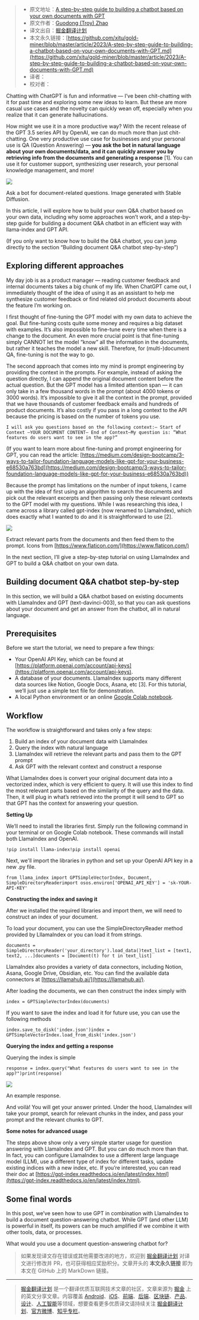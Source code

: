 > * 原文地址：[A step-by-step guide to building a chatbot based on your own documents with GPT](https://bootcamp.uxdesign.cc/a-step-by-step-guide-to-building-a-chatbot-based-on-your-own-documents-with-gpt-2d550534eea5)
> * 原文作者：[Guodong (Troy) Zhao](https://medium.com/@guodong_zhao)
> * 译文出自：[掘金翻译计划](https://github.com/xitu/gold-miner)
> * 本文永久链接：[https://github.com/xitu/gold-miner/blob/master/article/2023/A-step-by-step-guide-to-building-a-chatbot-based-on-your-own-documents-with-GPT.md](https://github.com/xitu/gold-miner/blob/master/article/2023/A-step-by-step-guide-to-building-a-chatbot-based-on-your-own-documents-with-GPT.md)
> * 译者：
> * 校对者：

Chatting with ChatGPT is fun and informative — I’ve been chit-chatting with it for past time and exploring some new ideas to learn. But these are more casual use cases and the novelty can quickly wean off, especially when you realize that it can generate hallucinations.

How might we use it in a more productive way? With the recent release of the GPT 3.5 series API by OpenAI, we can do much more than just chit-chatting. One very productive use case for businesses and your personal use is QA (Question Answering) — **you ask the bot in natural language about your own documents/data, and it can quickly answer you by retrieving info from the documents and generating a response** \[1\]. You can use it for customer support, synthesizing user research, your personal knowledge management, and more!

![](https://miro.medium.com/v2/resize:fit:1400/1*gUE4sFAEIhoR07IMUhzLaA.jpeg)

Ask a bot for document-related questions. Image generated with Stable Diffusion.

In this article, I will explore how to build your own Q&A chatbot based on your own data, including why some approaches won’t work, and a step-by-step guide for building a document Q&A chatbot in an efficient way with llama-index and GPT API.

(If you only want to know how to build the Q&A chatbot, you can jump directly to the section “Building document Q&A chatbot step-by-step”)

## Exploring different approaches

My day job is as a product manager — reading customer feedback and internal documents takes a big chunk of my life. When ChatGPT came out, I immediately thought of the idea of using it as an assistant to help me synthesize customer feedback or find related old product documents about the feature I’m working on.

I first thought of fine-tuning the GPT model with my own data to achieve the goal. But fine-tuning costs quite some money and requires a big dataset with examples. It’s also impossible to fine-tune every time when there is a change to the document. An even more crucial point is that fine-tuning simply CANNOT let the model “know” all the information in the documents, but rather it teaches the model a new skill. Therefore, for (multi-)document QA, fine-tuning is not the way to go.

The second approach that comes into my mind is prompt engineering by providing the context in the prompts. For example, instead of asking the question directly, I can append the original document content before the actual question. But the GPT model has a limited attention span — it can only take in a few thousand words in the prompt (about 4000 tokens or 3000 words). It’s impossible to give it all the context in the prompt, provided that we have thousands of customer feedback emails and hundreds of product documents. It’s also costly if you pass in a long context to the API because the pricing is based on the number of tokens you use.

```
I will ask you questions based on the following context:— Start of Context —YOUR DOCUMENT CONTENT— End of Context—My question is: “What features do users want to see in the app?”
```

(If you want to learn more about fine-tuning and prompt engineering for GPT, you can read the article: [https://medium.com/design-bootcamp/3-ways-to-tailor-foundation-language-models-like-gpt-for-your-business-e68530a763bd](https://medium.com/design-bootcamp/3-ways-to-tailor-foundation-language-models-like-gpt-for-your-business-e68530a763bd))

Because the prompt has limitations on the number of input tokens, I came up with the idea of first using an algorithm to search the documents and pick out the relevant excerpts and then passing only these relevant contexts to the GPT model with my questions. While I was researching this idea, I came across a library called gpt-index (now renamed to LlamaIndex), which does exactly what I wanted to do and it is straightforward to use \[2\].

![](https://miro.medium.com/v2/resize:fit:1400/1*Zi85PvOv8tpaB4SvpTRlHw.png)

Extract relevant parts from the documents and then feed them to the prompt. Icons from [https://www.flaticon.com/](https://www.flaticon.com/)

In the next section, I’ll give a step-by-step tutorial on using LlamaIndex and GPT to build a Q&A chatbot on your own data.

## Building document Q&A chatbot step-by-step

In this section, we will build a Q&A chatbot based on existing documents with LlamaIndex and GPT (text-davinci-003), so that you can ask questions about your document and get an answer from the chatbot, all in natural language.

## Prerequisites

Before we start the tutorial, we need to prepare a few things:

-   Your OpenAI API Key, which can be found at [https://platform.openai.com/account/api-keys](https://platform.openai.com/account/api-keys).
-   A database of your documents. LlamaIndex supports many different data sources like Notion, Google Docs, Asana, etc \[3\]. For this tutorial, we’ll just use a simple text file for demonstration.
-   A local Python environment or an online [Google Colab notebook](https://colab.research.google.com/).

## Workflow

The workflow is straightforward and takes only a few steps:

1.  Build an index of your document data with LlamaIndex
2.  Query the index with natural language
3.  LlamaIndex will retrieve the relevant parts and pass them to the GPT prompt
4.  Ask GPT with the relevant context and construct a response

What LlamaIndex does is convert your original document data into a vectorized index, which is very efficient to query. It will use this index to find the most relevant parts based on the similarity of the query and the data. Then, it will plug in what’s retrieved into the prompt it will send to GPT so that GPT has the context for answering your question.

**Setting Up**

We’ll need to install the libraries first. Simply run the following command in your terminal or on Google Colab notebook. These commands will install both LlamaIndex and OpenAI.

```
!pip install llama-index!pip install openai
```

Next, we'll import the libraries in python and set up your OpenAI API key in a new .py file.

```
from llama_index import GPTSimpleVectorIndex, Document, SimpleDirectoryReaderimport osos.environ['OPENAI_API_KEY'] = 'sk-YOUR-API-KEY'
```

**Constructing the index and saving it**

After we installed the required libraries and import them, we will need to construct an index of your document.

To load your document, you can use the SimpleDirectoryReader method provided by LllamaIndex or you can load it from strings.

```
documents = SimpleDirectoryReader('your_directory').load_data()text_list = [text1, text2, ...]documents = [Document(t) for t in text_list]
```

LlamaIndex also provides a variety of data connectors, including Notion, Asana, Google Drive, Obsidian, etc. You can find the available data connectors at [https://llamahub.ai/](https://llamahub.ai/).

After loading the documents, we can then construct the index simply with

```
index = GPTSimpleVectorIndex(documents)
```

If you want to save the index and load it for future use, you can use the following methods

```
index.save_to_disk('index.json')index = GPTSimpleVectorIndex.load_from_disk('index.json')
```

**Querying the index and getting a response**

Querying the index is simple

```
response = index.query("What features do users want to see in the app?")print(response)
```

![](https://miro.medium.com/v2/resize:fit:1400/1*g0YR2LwF1oa1mfP4U0ZBcQ.png)

An example response.

And voilà! You will get your answer printed. Under the hood, LlamaIndex will take your prompt, search for relevant chunks in the index, and pass your prompt and the relevant chunks to GPT.

**Some notes for advanced usage**

The steps above show only a very simple starter usage for question answering with LlamaIndex and GPT. But you can do much more than that. In fact, you can configure LlamaIndex to use a different large language model (LLM), use a different type of index for different tasks, update existing indices with a new index, etc. If you’re interested, you can read their doc at [https://gpt-index.readthedocs.io/en/latest/index.html](https://gpt-index.readthedocs.io/en/latest/index.html).

## Some final words

In this post, we’ve seen how to use GPT in combination with LlamaIndex to build a document question-answering chatbot. While GPT (and other LLM) is powerful in itself, its powers can be much amplified if we combine it with other tools, data, or processes.

What would you use a document question-answering chatbot for?



> 如果发现译文存在错误或其他需要改进的地方，欢迎到 [掘金翻译计划](https://github.com/xitu/gold-miner) 对译文进行修改并 PR，也可获得相应奖励积分。文章开头的 **本文永久链接** 即为本文在 GitHub 上的 MarkDown 链接。

---

> [掘金翻译计划](https://github.com/xitu/gold-miner) 是一个翻译优质互联网技术文章的社区，文章来源为 [掘金](https://juejin.im) 上的英文分享文章。内容覆盖 [Android](https://github.com/xitu/gold-miner#android)、[iOS](https://github.com/xitu/gold-miner#ios)、[前端](https://github.com/xitu/gold-miner#前端)、[后端](https://github.com/xitu/gold-miner#后端)、[区块链](https://github.com/xitu/gold-miner#区块链)、[产品](https://github.com/xitu/gold-miner#产品)、[设计](https://github.com/xitu/gold-miner#设计)、[人工智能](https://github.com/xitu/gold-miner#人工智能)等领域，想要查看更多优质译文请持续关注 [掘金翻译计划](https://github.com/xitu/gold-miner)、[官方微博](http://weibo.com/juejinfanyi)、[知乎专栏](https://zhuanlan.zhihu.com/juejinfanyi)。